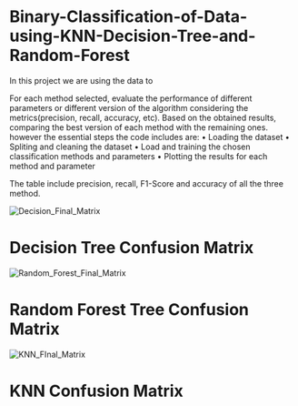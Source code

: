 # Binary-Classification-of-Data-using-KNN-Decision-Tree-and-Random-Forest

In this project we are using the data to 

For each method selected, evaluate the performance of different parameters or different version of the algorithm considering the metrics(precision, recall, accuracy, etc). 
Based on the obtained results, comparing the best version of each method with the remaining ones.
however the essential steps the code includes are:
• Loading the dataset
• Spliting and cleaning the dataset
• Load and training the chosen classification methods and parameters
• Plotting the results for each method and parameter

The table include precision, recall, F1-Score and accuracy of all the three method.

![Decision_Final_Matrix](https://user-images.githubusercontent.com/99655823/172702898-36d705fb-d176-4bea-a483-dd74dc07036e.png)
# Decision Tree Confusion Matrix


![Random_Forest_Final_Matrix](https://user-images.githubusercontent.com/99655823/172703009-2d5a4079-1591-43ef-9e35-6d1cd3d10618.png)
# Random Forest Tree Confusion Matrix


![KNN_FInal_Matrix](https://user-images.githubusercontent.com/99655823/172703035-3a425c77-5947-4a5b-95a4-39c2b7abc1e5.png)
# KNN Confusion Matrix
